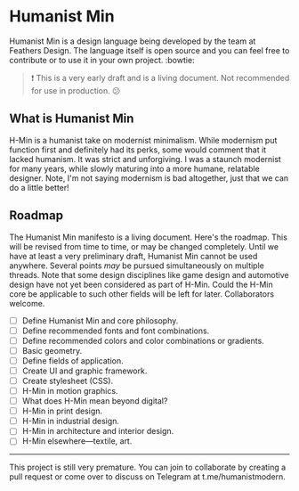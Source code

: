 # Humanist Min
Humanist Min is a design language being developed by the team at Feathers Design. The language itself is open source and you can feel free to contribute or to use it in your own project. :bowtie:

> :exclamation: This is a very early draft and is a living document. Not recommended for use in production. :confused:

## What is Humanist Min
H-Min is a humanist take on modernist minimalism. While modernism put function first and definitely had its perks, some would comment that it lacked humanism. It was strict and unforgiving. I was a staunch modernist for many years, while slowly maturing into a more humane, relatable designer. Note, I'm not saying modernism is bad altogether, just that we can do a little better!

## Roadmap
The Humanist Min manifesto is a living document. Here's the roadmap. This will be revised from time to time, or may be changed completely. Until we have at least a very preliminary draft, Humanist Min cannot be used anywhere. Several points *may* be pursued simultaneously on multiple threads. Note that some design disciplines like game design and automotive design have not yet been considered as part of H-Min. Could the H-Min core be applicable to such other fields will be left for later. Collaborators welcome.
-	[ ] Define Humanist Min and core philosophy.
-	[ ] Define recommended fonts and font combinations.
-	[ ] Define recommended colors and color combinations or gradients.
-	[ ] Basic geometry.
- [ ] Define fields of application.
- [ ] Create UI and graphic framework.
- [ ] Create stylesheet (CSS).
- [ ] H-Min in motion graphics.
- [ ] What does H-Min mean beyond digital?
- [ ] H-Min in print design.
- [ ] H-Min in industrial design.
- [ ] H-Min in architecture and interior design.
- [ ] H-Min elsewhere—textile, art.

---
This project is still very premature. You can join to collaborate by creating a pull request or come over to discuss on Telegram at t.me/humanistmodern.
